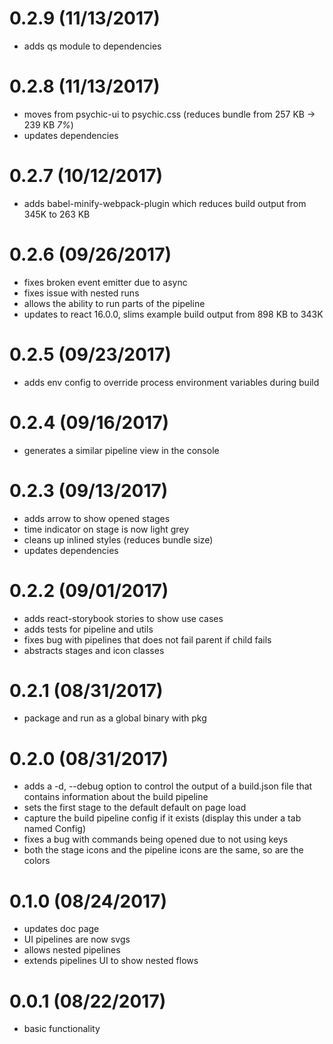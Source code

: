 # 0.2.9 (11/13/2017)

- adds qs module to dependencies

# 0.2.8 (11/13/2017)

- moves from psychic-ui to psychic.css (reduces bundle from 257 KB -> 239 KB *7%*)
- updates dependencies

# 0.2.7 (10/12/2017)

- adds babel-minify-webpack-plugin which reduces build output from 345K to 263 KB

# 0.2.6 (09/26/2017)

- fixes broken event emitter due to async
- fixes issue with nested runs
- allows the ability to run parts of the pipeline
- updates to react 16.0.0, slims example build output from 898 KB to 343K

# 0.2.5 (09/23/2017)

- adds env config to override process environment variables during build

# 0.2.4 (09/16/2017)

- generates a similar pipeline view in the console

# 0.2.3 (09/13/2017)

- adds arrow to show opened stages
- time indicator on stage is now light grey
- cleans up inlined styles (reduces bundle size)
- updates dependencies

# 0.2.2 (09/01/2017)

- adds react-storybook stories to show use cases
- adds tests for pipeline and utils
- fixes bug with pipelines that does not fail parent if child fails
- abstracts stages and icon classes

# 0.2.1 (08/31/2017)

- package and run as a global binary with pkg

# 0.2.0 (08/31/2017)

- adds a -d, --debug option to control the output of a build.json file that contains information about the build pipeline
- sets the first stage to the default default on page load
- capture the build pipeline config if it exists (display this under a tab named Config)
- fixes a bug with commands being opened due to not using keys
- both the stage icons and the pipeline icons are the same, so are the colors

# 0.1.0 (08/24/2017)

- updates doc page
- UI pipelines are now svgs
- allows nested pipelines
- extends pipelines UI to show nested flows

# 0.0.1 (08/22/2017)

- basic functionality

